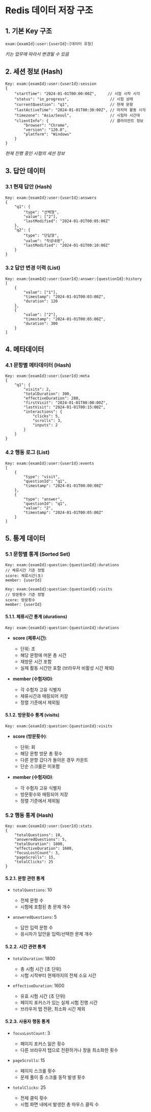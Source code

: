 # **Redis 데이터 저장 구조**

## **1. 기본 Key 구조**

```plaintext
exam:{examId}:user:{userId}:[데이터 유형]
```

_키는 업무에 따라서 변경될 수 있음_

## **2. 세션 정보 (Hash)**

```plaintext
Key: exam:{examId}:user:{userId}:session
{
    "startTime": "2024-01-01T00:00:00Z",     // 시험 시작 시각
    "status": "in_progress",                  // 시험 상태
    "currentQuestion": "q1",                  // 현재 문항
    "lastActiveTime": "2024-01-01T00:30:00Z", // 마지막 활동 시각
    "timezone": "Asia/Seoul",                 // 시험자 시간대
    "clientInfo": {                           // 클라이언트 정보
        "browser": "Chrome",
        "version": "120.0",
        "platform": "Windows"
    }
}
```

_현재 진행 중인 시험의 세션 정보_

## **3. 답안 데이터**

### **3.1 현재 답안 (Hash)**

```plaintext
Key: exam:{examId}:user:{userId}:answers
{
    "q1": {
        "type": "선택형",
        "value": ["2"],
        "lastModified": "2024-01-01T00:05:00Z"
    },
    "q2": {
        "type": "단답형",
        "value": "작성내용",
        "lastModified": "2024-01-01T00:10:00Z"
    }
}
```

### **3.2 답안 변경 이력 (List)**

```plaintext
Key: exam:{examId}:user:{userId}:answer:{questionId}:history
[
    {
        "value": ["1"],
        "timestamp": "2024-01-01T00:03:00Z",
        "duration": 120
    },
    {
        "value": ["2"],
        "timestamp": "2024-01-01T00:05:00Z",
        "duration": 300
    }
]
```

## **4. 메타데이터**

### **4.1 문항별 메타데이터 (Hash)**

```plaintext
Key: exam:{examId}:user:{userId}:meta
{
    "q1": {
        "visits": 2,
        "totalDuration": 300,
        "effectiveDuration": 280,
        "firstVisit": "2024-01-01T00:00:00Z",
        "lastVisit": "2024-01-01T00:15:00Z",
        "interactions": {
            "clicks": 5,
            "scrolls": 3,
            "inputs": 2
        }
    }
}
```

### **4.2 행동 로그 (List)**

```plaintext
Key: exam:{examId}:user:{userId}:events
[
    {
        "type": "visit",
        "questionId": "q1",
        "timestamp": "2024-01-01T00:00:00Z"
    },
    {
        "type": "answer",
        "questionId": "q1",
        "value": "2",
        "timestamp": "2024-01-01T00:05:00Z"
    }
]
```

## **5. 통계 데이터**

### **5.1 문항별 통계 (Sorted Set)**

```plaintext
Key: exam:{examId}:question:{questionId}:durations
// 체류시간 기준 정렬
score: 체류시간(초)
member: {userId}

Key: exam:{examId}:question:{questionId}:visits
// 방문횟수 기준 정렬
score: 방문횟수
member: {userId}
```

#### **5.1.1. 체류시간 통계 (durations)**

```plaintext
Key: exam:{examId}:question:{questionId}:durations
```

-   **score (체류시간)**:

    -   단위: 초
    -   해당 문항에 머문 총 시간
    -   재방문 시간 포함
    -   실제 활동 시간만 포함 (브라우저 비활성 시간 제외)

-   **member (수험자ID)**:
    -   각 수험자 고유 식별자
    -   체류시간과 매핑되어 저장
    -   정렬 기준에서 제외됨

#### **5.1.2. 방문횟수 통계 (visits)**

```plaintext
Key: exam:{examId}:question:{questionId}:visits
```

-   **score (방문횟수)**:

    -   단위: 회
    -   해당 문항 방문 총 횟수
    -   다른 문항 갔다가 돌아온 경우 카운트
    -   단순 스크롤은 미포함

-   **member (수험자ID)**:
    -   각 수험자 고유 식별자
    -   방문횟수와 매핑되어 저장
    -   정렬 기준에서 제외됨

### **5.2 행동 통계 (Hash)**

```plaintext
Key: exam:{examId}:user:{userId}:stats
{
    "totalQuestions": 10,
    "answeredQuestions": 5,
    "totalDuration": 1800,
    "effectiveDuration": 1600,
    "focusLostCount": 3,
    "pageScrolls": 15,
    "totalClicks": 25
}
```

#### **5.2.1. 문항 관련 통계**

-   `totalQuestions`: 10

    -   전체 문항 수
    -   시험에 포함된 총 문제 개수

-   `answeredQuestions`: 5
    -   답안 입력 문항 수
    -   응시자가 답안을 입력/선택한 문제 개수

#### **5.2.2. 시간 관련 통계**

-   `totalDuration`: 1800

    -   총 시험 시간 (초 단위)
    -   시험 시작부터 현재까지의 전체 소요 시간

-   `effectiveDuration`: 1600
    -   유효 시험 시간 (초 단위)
    -   페이지 포커스가 있는 실제 시험 진행 시간
    -   브라우저 탭 전환, 최소화 시간 제외

#### **5.2.3. 사용자 행동 통계**

-   `focusLostCount`: 3

    -   페이지 포커스 잃은 횟수
    -   다른 브라우저 탭으로 전환하거나 창을 최소화한 횟수

-   `pageScrolls`: 15

    -   페이지 스크롤 횟수
    -   문제 풀이 중 스크롤 동작 발생 횟수

-   `totalClicks`: 25
    -   전체 클릭 횟수
    -   시험 화면 내에서 발생한 총 마우스 클릭 수
